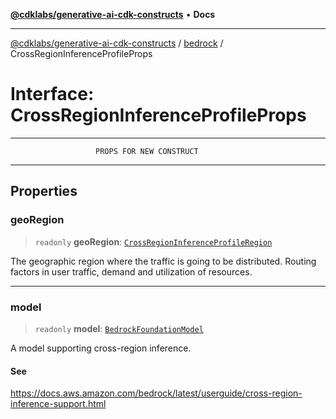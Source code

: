 [**@cdklabs/generative-ai-cdk-constructs**](../../../README.md) • **Docs**

***

[@cdklabs/generative-ai-cdk-constructs](../../../README.md) / [bedrock](../README.md) / CrossRegionInferenceProfileProps

# Interface: CrossRegionInferenceProfileProps

***************************************************************************
                       PROPS FOR NEW CONSTRUCT
***************************************************************************

## Properties

### geoRegion

> `readonly` **geoRegion**: [`CrossRegionInferenceProfileRegion`](../enumerations/CrossRegionInferenceProfileRegion.md)

The geographic region where the traffic is going to be distributed. Routing
factors in user traffic, demand and utilization of resources.

***

### model

> `readonly` **model**: [`BedrockFoundationModel`](../classes/BedrockFoundationModel.md)

A model supporting cross-region inference.

#### See

https://docs.aws.amazon.com/bedrock/latest/userguide/cross-region-inference-support.html
